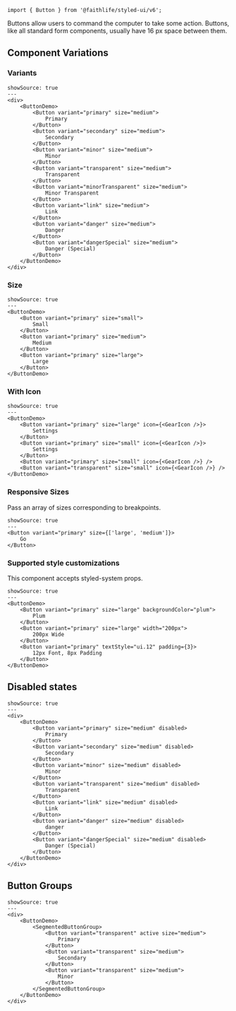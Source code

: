 `import { Button } from '@faithlife/styled-ui/v6';`

Buttons allow users to command the computer to take some action. Buttons, like all standard form components, usually have 16 px space between them.

## Component Variations

### Variants

```react
showSource: true
---
<div>
	<ButtonDemo>
		<Button variant="primary" size="medium">
			Primary
		</Button>
		<Button variant="secondary" size="medium">
			Secondary
		</Button>
		<Button variant="minor" size="medium">
			Minor
		</Button>
		<Button variant="transparent" size="medium">
			Transparent
		</Button>
		<Button variant="minorTransparent" size="medium">
			Minor Transparent
		</Button>
		<Button variant="link" size="medium">
			Link
		</Button>
		<Button variant="danger" size="medium">
			Danger
		</Button>
		<Button variant="dangerSpecial" size="medium">
			Danger (Special)
		</Button>
	</ButtonDemo>
</div>
```

### Size

```react
showSource: true
---
<ButtonDemo>
	<Button variant="primary" size="small">
		Small
	</Button>
	<Button variant="primary" size="medium">
		Medium
	</Button>
	<Button variant="primary" size="large">
		Large
	</Button>
</ButtonDemo>
```

### With Icon

```react
showSource: true
---
<ButtonDemo>
	<Button variant="primary" size="large" icon={<GearIcon />}>
		Settings
	</Button>
	<Button variant="primary" size="small" icon={<GearIcon />}>
		Settings
	</Button>
	<Button variant="primary" size="small" icon={<GearIcon />} />
	<Button variant="transparent" size="small" icon={<GearIcon />} />
</ButtonDemo>
```

### Responsive Sizes

Pass an array of sizes corresponding to breakpoints.

```react
showSource: true
---
<Button variant="primary" size={['large', 'medium']}>
	Go
</Button>
```

### Supported style customizations

This component accepts styled-system props.

```react
showSource: true
---
<ButtonDemo>
	<Button variant="primary" size="large" backgroundColor="plum">
		Plum
	</Button>
	<Button variant="primary" size="large" width="200px">
		200px Wide
	</Button>
	<Button variant="primary" textStyle="ui.12" padding={3}>
		12px Font, 8px Padding
	</Button>
</ButtonDemo>
```

## Disabled states

```react
showSource: true
---
<div>
	<ButtonDemo>
		<Button variant="primary" size="medium" disabled>
			Primary
		</Button>
		<Button variant="secondary" size="medium" disabled>
			Secondary
		</Button>
		<Button variant="minor" size="medium" disabled>
			Minor
		</Button>
		<Button variant="transparent" size="medium" disabled>
			Transparent
		</Button>
		<Button variant="link" size="medium" disabled>
			Link
		</Button>
		<Button variant="danger" size="medium" disabled>
			danger
		</Button>
		<Button variant="dangerSpecial" size="medium" disabled>
			Danger (Special)
		</Button>
	</ButtonDemo>
</div>
```

## Button Groups

```react
showSource: true
---
<div>
	<ButtonDemo>
		<SegmentedButtonGroup>
			<Button variant="transparent" active size="medium">
				Primary
			</Button>
			<Button variant="transparent" size="medium">
				Secondary
			</Button>
			<Button variant="transparent" size="medium">
				Minor
			</Button>
		</SegmentedButtonGroup>
	</ButtonDemo>
</div>
```
